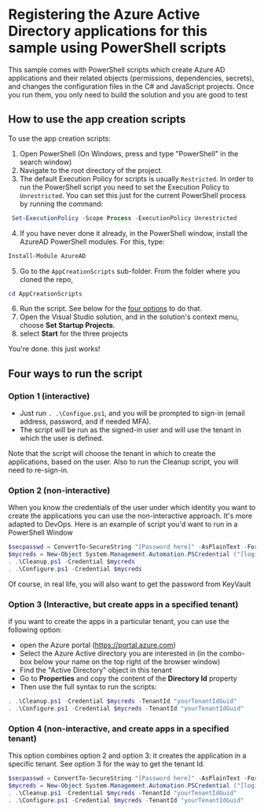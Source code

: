 # Registering the Azure Active Directory applications for this sample using PowerShell scripts

This sample comes with PowerShell scripts which create Azure AD applications and their related objects (permissions, dependencies, secrets), and changes the configuration files in the C# and JavaScript projects. Once you run them, you only need to build the solution and you are good to test

## How to use the app creation scripts
To use the app creation scripts:
1. Open PowerShell (On Windows, press <Windows-R> and type "PowerShell" in the search window)
2. Navigate to the root directory of the project.
3. The default Execution Policy for scripts is usually `Restricted`. In order to run the PowerShell script you need to set the Execution Policy to `Unrestricted`. You can set this just for the current PowerShell process by running the command:
```PowerShell
 Set-ExecutionPolicy -Scope Process -ExecutionPolicy Unrestricted
 ```
4. If you have never done it already, in the PowerShell window, install the AzureAD PowerShell modules. For this, type:
 ```PowerShell
 Install-Module AzureAD
 ```

5. Go to the `AppCreationScripts` sub-folder. 
From the folder where you cloned the repo, 
```PowerShell
cd AppCreationScripts
```

6. Run the script. See below for the [four options](#four-ways-to-run-the-script) to do that.
7. Open the Visual Studio solution, and in the solution's context menu, choose **Set Startup Projects**. 
8. select **Start** for the three projects

You're done. this just works!


## Four ways to run the script
### Option 1 (interactive)
 - Just run ``. .\Configue.ps1``, and you will be prompted to sign-in (email address, password, and if needed MFA). 
 - The script will be run as the signed-in user and will use the tenant in which the user is defined.

Note that the script will choose the tenant in which to create the applications, based on the user. Also to run the Cleanup script, you will need to re-sign-in.

### Option 2 (non-interactive)
When you know the credentials of the user under which identity you want to create the applications you can use the non-interactive approach. It's more adapted to DevOps. Here is an example of script you'd want to run in a PowerShell Window
```PowerShell
$secpasswd = ConvertTo-SecureString "[Password here]" -AsPlainText -Force
$mycreds = New-Object System.Management.Automation.PSCredential ("[login@tenantName here]", $secpasswd)
. .\Cleanup.ps1 -Credential $mycreds
. .\Configure.ps1 -Credential $mycreds
```
Of course, in real life, you will  also want to get the password from KeyVault

 ### Option 3 (Interactive, but create apps in a specified tenant)
  if you want to create the apps in a particular tenant, you can use the following option: 
- open the Azure portal (https://portal.azure.com)
- Select the Azure Active directory you are interested in (in the combo-box below your name on the top right of the browser window)
- Find the "Active Directory" object in this tenant
- Go to **Properties** and copy the content of the **Directory Id** property 
- Then use the full syntax to run the scripts:
```PowerShell
. .\Cleanup.ps1 -Credential $mycreds -TenantId "yourTenantIdGuid"
. .\Configure.ps1 -Credential $mycreds -TenantId "yourTenantIdGuid"
```
 ### Option 4 (non-interactive, and create apps in a specified tenant)
This option combines option 2 and option 3: it creates the application in a specific tenant. See option 3 for the way to get the tenant Id.
```PowerShell
$secpasswd = ConvertTo-SecureString "[Password here]" -AsPlainText -Force
$mycreds = New-Object System.Management.Automation.PSCredential ("[login@tenantName here]", $secpasswd)
. .\Cleanup.ps1 -Credential $mycreds -TenantId "yourTenantIdGuid"
. .\Configure.ps1 -Credential $mycreds -TenantId "yourTenantIdGuid"
```